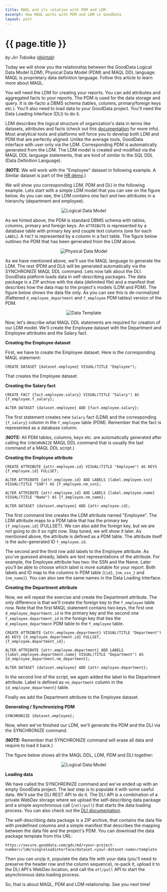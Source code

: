```yaml
---
title: MAQL and its relation with PDM and LDM
excerpt: How MAQL works with PDM and LDM in GoodData
layout: post
---
```


# {{ page.title }}
_by Jiri Tobolka ([@jirtob](http://twitter.com/jirtob))_

Today we will show you the relationship between the GoodData Logical Data Model (LDM), Physical Data Model (PDM) and MAQL DDL language. MAQL is proprietary data definition language. Follow this article to learn more about MAQL.

You will need the LDM for creating your reports. You can add attributes and aggregated facts to your reports. The PDM is used for the data storage and query. It is de-facto a DBMS schema (tables, columns, primary/foreign keys etc.). You'll also need to load data to your GoodData project. You'll need the Data Loading Interface (DLI) to do it.

LDM describes the logical structure of organization's data in terms like datasets, attributes and facts (check out this [documentation](http://developer.gooddata.com/api/maql-ddl.html) for more info). Most analytical tools and platforms will force you to develop both LDM and PDM that are perfectly aligned. Unlike the average tools, GoodData interface with user only via the LDM. Corresponding PDM is automatically generated from the LDM. The LDM model is created and modified via the MAQL DDL language statements, that are kind of similar to the SQL DDL (Data Definition Language).

(**NOTE**: We will work with the "Employee" dataset in following example. A Similar dataset is part of the [HR demo](http://developer.gooddata.com/gooddata-cl/examples/hr/).)

We will show you corresponding LDM, PDM and DLI in the following example. Lets start with a simple LDM model that you can see on the figure below. As you can see, the LDM contains one fact and two attributes in a hierarchy (department and employee).

<p>
<center><img src="{{ site.root }}/images/posts/ldm-model.png" alt="Logical Data Model"></center>
</p>

As we hinted above, the PDM is standard DBMS schema with tables, columns, primary and foreign keys. An `ATTRIBUTE` is represented by a database table with primary key and couple text columns (one for each `LABEL`). A `FACT` is represented by a column in a fact table. The figure below outlines the PDM that has been generated from the LDM above.

<p>
<center><img src="{{ site.root }}/images/posts/pdm-model.png" alt="Physical Data Model"></center>
</p>

As we have mentioned above, we'll use the MAQL language to generate the LDM. The rest (PDM and DLI) will be generated automatically via the SYNCHRONIZE MAQL DDL command. Lets now talk about the DLI. GoodData platform loads data in self-describing packages. The data package is a ZIP archive with the data (delimited file) and a manifest that describes how the data map to the project's models (LDM and PDM). The figure below shows the data file only. As you can see this is de-normalized (flattened `d_employee_department` and `f_employee` PDM tables) version of the PDM.

<p>
<center><img src="{{ site.root }}/images/posts/data-template.png" alt="Data Template"></center>
</p>

Now, let's describe what MAQL DDL statements are required for creation of our LDM model. We'll create the Employee dataset with the Department and Employee attributes and the Salary fact.

**Creating the Employee dataset**

First, we have to create the Employee dataset. Here is the corresponding MAQL statement:

`CREATE DATASET {dataset.employee} VISUAL(TITLE "Employee");`

That creates the Employee dataset.

**Creating the Salary fact**

`CREATE FACT {fact.employee.salary} VISUAL(TITLE "Salary") AS {f_employee.f_salary};`

`ALTER DATASET {dataset.employee} ADD {fact.employee.salary};`

The first statement creates new `Salary` fact (LDM) and the corresponding `{f_salary}` column in the `f_employee` table (PDM). Remember that the fact is represented as a database column.

(**NOTE:** All PDM tables, columns, keys etc. are automatically generated after calling the `SYNCHRONIZE` MAQL DDL command that is usually the last command of a MAQL DDL script.)  

**Creating the Employee attribute**

`CREATE ATTRIBUTE {attr.employee.id} VISUAL(TITLE "Employee") AS KEYS {f_employee.id} FULLSET;`

`ALTER ATTRIBUTE {attr.employee.id} ADD LABELS {label.employee.ssn} VISUAL(TITLE "SSN") AS {f_employee.nm_ssn};`

`ALTER ATTRIBUTE {attr.employee.id} ADD LABELS {label.employee.name} VISUAL(TITLE "Name") AS {f_employee.nm_name};`

`ALTER DATASET {dataset.employee} ADD {attr.employee.id};`

The first command line creates the LDM attribute named "Employee". The LDM attribute maps to a PDM table that has the primary key `{f_employee.id}` (FULLSET). We can also add the foreign key, but we are not going to do it so right now. Stay tuned, we will show it later. As mentioned above, the attribute is defined as a PDM table. The attribute itself is the auto-generated ID `f_employee.id`.

The second and the third row add labels to the Employee attribute. As you've guessed already, labels are text representations of the attribute. For example, the Employee attribute has two: the SSN and the Name. Later you'll be able to choose which label is more suitable for your report. Both labels and ID map to the columns in PDM table (`{id}`, `{nm_ssn_}` and `{nm_name}`). You can also see the same names in the Data Loading Interface.

**Creating the Department attribute**

Now, we will repeat the exercise and create the Department attribute. The only difference is that we'll create the foreign key to the `f_employee` table now. Note that the first MAQL statement contains two keys, the first one `d_employee_department.id` is the primary key and the second one `f_employee.department_id` is the foreign key that ties the `d_employee_department` PDM table to the `f_employee` table.

`CREATE ATTRIBUTE {attr.employee.department} VISUAL(TITLE "Department") AS KEYS {d_employee_department.id} FULLSET, {f_employee.department_id};`

`ALTER ATTRIBUTE {attr.employee.department} ADD LABELS {label.employee.department.name} VISUAL(TITLE "Department") AS {d_employee_department.nm_department};`

`ALTER DATASET {dataset.employee} ADD {attr.employee.department};`

In the second line of the script, we again added the label to the Department attribute. Label is defined as `nm_department` column in the `{d_employee_department}` table. 

Finally we add the Department attribute to the Employee dataset.

**Generating / Synchronizing PDM**

`SYNCHRONIZE {dataset.employee};`

Now, when we've finished our LDM, we'll generate the PDM and the DLI via the SYNCHRONIZE command.

(**NOTE:** Remember that SYNCHRONIZE command will erase all data and require to load it back.)

The figure below shows all the MAQL DDL, LDM, PDM and DLI together:

<p>
<center><img src="{{ site.root }}/images/posts/maql-generating.png" alt="Logical Data Model"></center>
</p>

**Loading data**

We have called the SYNCHRONIZE command and we've ended up with an empty GoodData project. The last step is to populate it with some useful data. We'll use the DLI REST API to do it. The DLI API is a combination of a private WebDav storage where we upload the self-describing data package and a simple asynchronous call (`/etl/pull`) that starts the data loading process. You can also check out the [DLI documentation](http://developer.gooddata.com/api/#data).

The self-describing data package is a ZIP archive, that contains the data file with predefined columns and a simple manifest that describes the mapping between the data file and the project's PDM. You can download the data package template from this URL:

`https://secure.gooddata.com/gdc/md/<your-project-number>/ldm/singleloadinterface/dataset.<your-dataset-name>/template`

Then you can unzip it, populate the data file with your data (you'll need to preserve the header row and the column sequence), re-pack it, upload it to the DLI API's WebDav location, and call the `etl/pull` API to start the asynchronous data loading process.

So, that is about MAQL, PDM and LDM relationship. See you next time!
